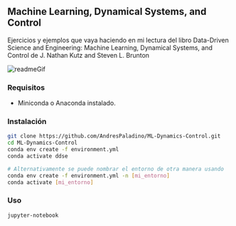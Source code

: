 ## Machine Learning, Dynamical Systems, and Control
Ejercicios y ejemplos que vaya haciendo en mi lectura del libro Data-Driven Science and Engineering: Machine Learning, Dynamical Systems, and Control de J. Nathan Kutz and Steven L. Brunton

![readmeGif](CH01/generated_visualizations/readmeGif.gif)

### Requisitos
- Miniconda o Anaconda instalado.
### Instalación
```bash
git clone https://github.com/AndresPaladino/ML-Dynamics-Control.git
cd ML-Dynamics-Control
conda env create -f environment.yml
conda activate ddse

# Alternativamente se puede nombrar el entorno de otra manera usando
conda env create -f environment.yml -n [mi_entorno]
conda activate [mi_entorno]
 ```

### Uso
```bash
jupyter-notebook
```